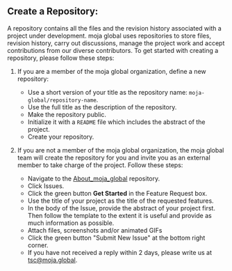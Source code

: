 ## Create a Repository:

A repository contains all the files and the revision history associated with a project under development. moja global uses repositories to store files, revision history, carry out discussions, manage the project work and accept contributions from our diverse contributors. To get started with creating a repository, please follow these steps: 

1.  If you are a member of the moja global organization, define a new repository: 

    -   Use a short version of your title as the repository name: `moja-global/repository-name`.
    -   Use the full title as the description of the repository.
    -   Make the repository public.
    -   Initialize it with a `README` file which includes the abstract of the project.
    -   Create your repository.

2.  If you are not a member of the moja global organization, the moja global team will create the repository for you and invite you as an external member to take charge of the project. Follow these steps:
    -   Navigate to the [About_moja_global](https://github.com/moja-global/About_moja_global) repository.
    -   Click Issues.
    -   Click the green button **Get Started** in the Feature Request box.
    -   Use the title of your project as the title of the requested features.
    -   In the body of the Issue, provide the abstract of your project first. Then follow the template to the extent it is useful and provide as much information as possible.
    -   Attach files, screenshots and/or animated GIFs
    -   Click the green button "Submit New Issue" at the bottom right corner.
    -   If you have not received a reply within 2 days, please write us at [tsc@moja.global](mailto:tsc@moja.global).
